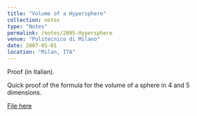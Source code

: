 ```yaml
---
title: "Volume of a Hypersphere"
collection: notes
type: "Notes"
permalink: /notes/2005-Hypersphere
venue: "Politecnico di Milano"
date: 2007-05-01
location: "Milan, ITA"
---
```


Proof (in Italian).

Quick proof of the formula for the volume of a sphere in 4 and 5 dimensions.

[File here](Hypersphere.pdf)
